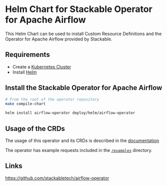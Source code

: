 # Helm Chart for Stackable Operator for Apache Airflow

This Helm Chart can be used to install Custom Resource Definitions and the Operator for Apache Airflow provided by Stackable.

## Requirements

- Create a [Kubernetes Cluster](../Readme.md)
- Install [Helm](https://helm.sh/docs/intro/install/)

## Install the Stackable Operator for Apache Airflow

```bash
# From the root of the operator repository
make compile-chart

helm install airflow-operator deploy/helm/airflow-operator
```

## Usage of the CRDs

The usage of this operator and its CRDs is described in the [documentation](https://docs.stackable.tech/airflow/index.html)

The operator has example requests included in the [`/examples`](https://github.com/stackabletech/airflow-operator/tree/main/examples) directory.

## Links

https://github.com/stackabletech/airflow-operator
